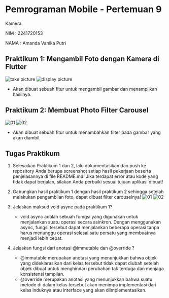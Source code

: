# Pemrograman Mobile - Pertemuan 9

Kamera

NIM : 2241720153

NAMA : Amanda Vanika Putri

## Praktikum 1: Mengambil Foto dengan Kamera di Flutter

![take picture](../../week%208/docs/p1-01.jpg)
![display picture](../../week%208/docs/p1-02.jpg)
- Akan dibuat sebuah fitur untuk mengambil gambar dan menampilkan hasilnya.

## Praktikum 2: Membuat Photo Filter Carousel

![01](../../week%208/docs/p2-01.jpg)
![02](../../week%208/docs/p2-02.jpg)
- Akan dibuat sebuah fitur untuk menambahkan filter pada gambar yang akan diambil.

## Tugas Praktikum
1. Selesaikan Praktikum 1 dan 2, lalu dokumentasikan dan push ke repository Anda berupa screenshot setiap hasil pekerjaan beserta penjelasannya di file README.md! Jika terdapat error atau kode yang tidak dapat berjalan, silakan Anda perbaiki sesuai tujuan aplikasi dibuat!

2. Gabungkan hasil praktikum 1 dengan hasil praktikum 2 sehingga setelah melakukan pengambilan foto, dapat dibuat filter carouselnya!
![01](../../week%208/docs/tugas-01.jpg)
![02](../../week%208/docs/tugas-02.jpg)

3. Jelaskan maksud void async pada praktikum 1?
    - void async adalah sebuah fumgsi yang digunakan untuk menjalankan suatu operasi secara asinkron. Dengan menggunakan async, fungsi tersebut dapat menjalankan beberapa operasi tanpa harus menunggu operasi selesai satu persatu yang membuatnya menjadi lebih cepat.

4. Jelaskan fungsi dari anotasi @immutable dan @override ?
    - @immutable merupakan anotasi yang menunjukkan bahwa objek yang dideklarasikan dari kelas tersebut tidak dapat diubah setelah objek dibuat untuk menghindari perubahan tak terduga dan menjaga konsistensi tampilan.
    - @override merupakan anotasi yang menunjukkan bahwa suatu metode di dalam kelas tersebut akan menimpa implementasi dari kelas induknya atau interface yang akan diimplementasikan.